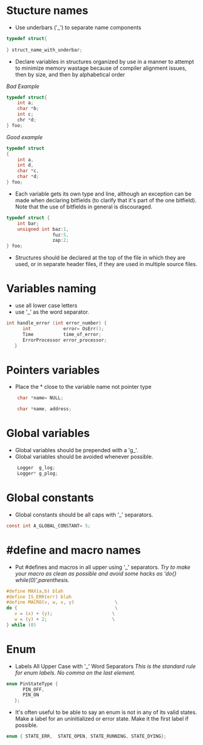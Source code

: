 # Stucture names
* Use underbars ('_') to separate name components

```c
typedef struct{
    
} struct_name_with_underbar;
```

* Declare variables in structures organized by use in a manner to attempt to minimize memory wastage because of compiler alignment issues, then by size, and then by alphabetical order

_Bad Example_
```c
typedef struct{
    int a;
    char *b;
    int c;
    chr *d;
} foo;
```
_Good example_

```c
typedef struct
{
    int a,
    int d,
    char *c,
    char *d;
} foo;
```

* Each variable gets its own type and line, although an exception can be made when declaring bitfields (to clarify that it's part of the one bitfield). Note that the use of bitfields in general is discouraged.

```c
typedef struct {
    int bar;
    unsigned int baz:1,
                 fuz:5,
                 zap:2;   
} foo;
```

*  Structures should be declared at the top of the file in which they are used, or in separate header files, if they are used in multiple source files.

# Variables naming

* use all lower case letters
* use '_' as the word separator.

```c
int handle_error (int error_number) {
      int            error= OsErr();
      Time           time_of_error;
      ErrorProcessor error_processor;
   }
```

# Pointers variables

* Place the * close to the variable name not pointer type

```c
    char *name= NULL;

    char *name, address; 
```

# Global variables

* Global variables should be prepended with a 'g_'.
* Global variables should be avoided whenever possible.

```c
    Logger  g_log;
    Logger* g_plog;
```

# Global constants

* Global constants should be all caps with '_' separators.

```c
const int A_GLOBAL_CONSTANT= 5;
```

# #define and macro names

* Put #defines and macros in all upper using '_' separators.
_Try to make your macro as clean as possible and avoid some hacks as 'do{} while(0)',parenthesis._
 ```c
#define MAX(a,b) blah
#define IS_ERR(err) blah
#define	MACRO(v, w, x, y)				\
do {									\
	v = (x) + (y);						\
	w = (y) + 2;						\
} while (0)
 ```

# Enum

* Labels All Upper Case with '_' Word Separators
_This is the standard rule for enum labels. No comma on the last element._

```c
enum PinStateType {
      PIN_OFF,
      PIN_ON
   };
```

* It's often useful to be able to say an enum is not in any of its valid states. Make a label for an uninitialized or error state. Make it the first label if possible.

```c
enum { STATE_ERR,  STATE_OPEN, STATE_RUNNING, STATE_DYING};
```




